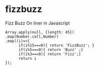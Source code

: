 # fizzbuzz
Fizz Buzz On liner in Javascript 

    Array.apply(null, {length: 45})
    .map(Number.call,Number)
    .map((i)=>{ 
          if(i%15===0){ return 'FizzBuzz'; } 
          if(i%5===0){ return 'Buzz' ;} 
          if(i%3===0){ return 'Fizz';}   
          return i  
    });
